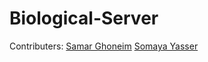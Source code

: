 # Biological-Server
Contributers: 
<a href="https://github.com/Samar-G">Samar Ghoneim</a>
<a href="https://github.com/somayayasser3">Somaya Yasser </a>
